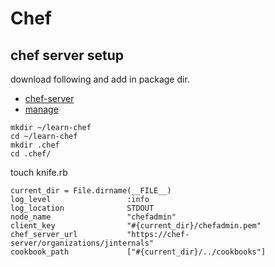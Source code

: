 # Chef





## chef server setup

download following and add in package dir. <br>

*	[chef-server](https://downloads.chef.io/chef-server) 
*	[manage](https://downloads.chef.io/manage)



```
mkdir ~/learn-chef
cd ~/learn-chef
mkdir .chef
cd .chef/
```

touch knife.rb

```
current_dir = File.dirname(__FILE__)
log_level                 :info
log_location              STDOUT
node_name                 "chefadmin"
client_key                "#{current_dir}/chefadmin.pem"
chef_server_url           "https://chef-server/organizations/jinternals"
cookbook_path             ["#{current_dir}/../cookbooks"]

```